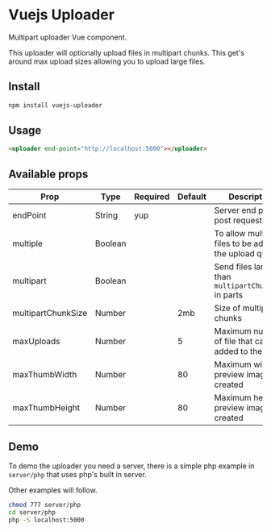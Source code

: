 # Vuejs Uploader

Multipart uploader Vue component.

This uploader will optionally upload files in multipart chunks.
This get's around max upload sizes allowing you to upload large files.

## Install

```bash
npm install vuejs-uploader
```

## Usage

```html
<uploader end-point="http://localhost:5000"></uploader>
```

## Available props

|Prop              |Type    |Required|Default|Description|
|------------------|--------|--------|-------|----------|
|endPoint          |String  |yup     |       |Server end point to post requests|
|multiple          |Boolean |        |       |To allow multiple files to be added to the upload queue|
|multipart         |Boolean |        |       |Send files larger than `multipartChunkSize` in parts|
|multipartChunkSize|Number  |        |2mb    |Size of multipart chunks|
|maxUploads        |Number  |        |5      |Maximum number of file that can be added to the queue|
|maxThumbWidth     |Number  |        |80     |Maximum width of preview image created|
|maxThumbHeight    |Number  |        |80     |Maximum height of preview image created|

## Demo

To demo the uploader you need a server, there is a simple php example
in `server/php` that uses php's built in server.

Other examples will follow.

```bash
chmod 777 server/php
cd server/php
php -S localhost:5000
```
